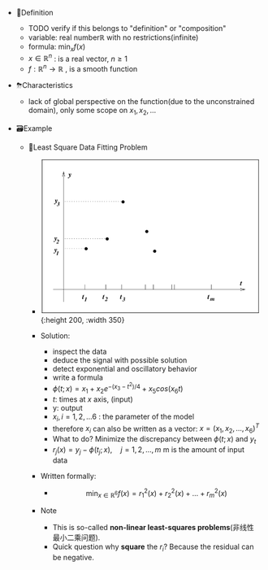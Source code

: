 - 📝Definition
    - TODO verify if this belongs to "definition" or "composition"
    - ​variable: real number$\mathbb{R}$​ with no restrictions(infinite)
    - ​formula: $\text{min}_xf(x)$​
    - ​$x\in \mathbb{R}^n$ : is a real vector, $n\geq 1$
    - ​$f:\mathbb{R}^n \to \mathbb{R}$​ , is a smooth function
    
- ⛈Characteristics
    - ​lack of global perspective on the function(due to the unconstrained domain), only some scope on $x_1,x_2,...$
    
- 🗃Example
    - 📌Least Square Data Fitting Problem
        - ![name](../assets/unconstrained_optimization.png){:height 200, :width 350}
        - Solution:
            - inspect the data
            - deduce the signal with possible solution
            - detect exponential and oscillatory behavior
            - write a formula
            - $\phi(t;x)=x_1+x_2e^{-(x_3-t^2)/4}+x_5cos(x_6t)$
            - $t$: times at $x$ axis, (input)
            - y: output
            - $x_i,i=1,2,...6$ : the parameter of the model
            - therefore $x_i$ can also be written as a vector: $x=(x_1,x_2,...,x_6)^T$
            - What to do? Minimize the discrepancy between $\phi(t;x)$ and $y_t$
            - $r_j(x)=y_j-\phi(t_j;x),\quad j=1,2,...,m$    m is the amount of input data
            
        - Written formally:
            - $$
              \min_{x\in\mathbb{R}^6} f(x)=r_1^2(x)+r_2^2(x)+...+r_m^2(x)
              $$
            
        - Note
            - This is so-called **non-linear least-squares problems**(非线性最小二乘问题).
            - Quick question why **square** the $r_i$? Because the residual can be negative.
            